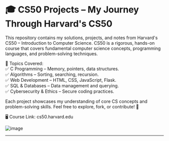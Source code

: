 # 🎓 CS50 Projects – My Journey Through Harvard's CS50
This repository contains my solutions, projects, and notes from Harvard's CS50 – Introduction to Computer Science. CS50 is a rigorous, hands-on course that covers fundamental computer science concepts, programming languages, and problem-solving techniques.

📌 Topics Covered:  
✅ C Programming – Memory, pointers, data structures.    
✅ Algorithms – Sorting, searching, recursion.   
✅ Web Development – HTML, CSS, JavaScript, Flask.  
✅ SQL & Databases – Data management and querying.  
✅ Cybersecurity & Ethics – Secure coding practices.  

Each project showcases my understanding of core CS concepts and problem-solving skills. Feel free to explore, fork, or contribute! 🚀  

🖥 Course Link: cs50.harvard.edu    

![image](https://github.com/user-attachments/assets/5a90923a-88a1-4ec3-a23b-46cb37ac454a)

--- 
